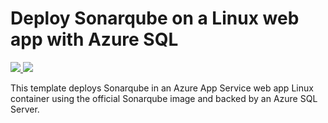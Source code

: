 # Deploy Sonarqube on a Linux web app with Azure SQL

<a href="https://portal.azure.com/#create/Microsoft.Template/uri/https%3A%2F%2Fraw.githubusercontent.com%2FAzure%2Fazure-quickstart-templates%2Fmaster%2F101-webapp-linux-sonarqube-azuresql%2Fazuredeploy.json" target="_blank">
  <img src="http://azuredeploy.net/deploybutton.png"/>
</a>
<a href="http://armviz.io/#/?load=https%3A%2F%2Fraw.githubusercontent.com%2FAzure%2Fazure-quickstart-templates%2Fmaster%2F101-webapp-linux-sonarqube-azuresql%2Fazuredeploy.json" target="_blank">
  <img src="http://armviz.io/visualizebutton.png"/>
</a>

This template deploys Sonarqube in an Azure App Service web app Linux container
using the official Sonarqube image and backed by an Azure SQL Server.
